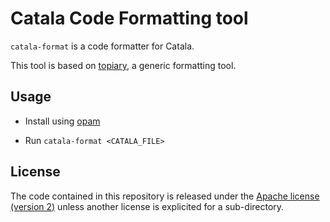 Catala Code Formatting tool
===========================

`catala-format` is a code formatter for Catala.

This tool is based on [topiary](https://github.com/tweag/topiary), a
generic formatting tool.

## Usage

- Install using [opam](https://github.com/ocaml/opam/)

- Run `catala-format <CATALA_FILE>`

## License

The code contained in this repository is released under the [Apache
license (version 2)](LICENSE.txt) unless another license is explicited
for a sub-directory.

